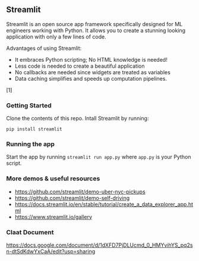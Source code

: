 ## Streamlit

Streamlit is an open source app framework specifically designed for ML engineers working with Python. It allows you to create a stunning looking application with only a few lines of code. 

Advantages of using Streamlit:
- It embraces Python scripting; No HTML knowledge is needed!
- Less code is needed to create a beautiful application
- No callbacks are needed since widgets are treated as variables
- Data caching simplifies and speeds up computation pipelines.

[1]

### Getting Started 

Clone the contents of this repo. Intall Streamlit by running:
```
pip install streamlit
```

### Running the app

Start the app by running `streamlit run app.py` where `app.py` is your Python script.


### More demos & useful resources

- https://github.com/streamlit/demo-uber-nyc-pickups
- https://github.com/streamlit/demo-self-driving
- https://docs.streamlit.io/en/stable/tutorial/create_a_data_explorer_app.html
- https://www.streamlit.io/gallery


### Claat Document

https://docs.google.com/document/d/1dXFD7PjDLUcmd_0_HMYvihYS_pq2sn-dtSdKdwYxCaA/edit?usp=sharing
